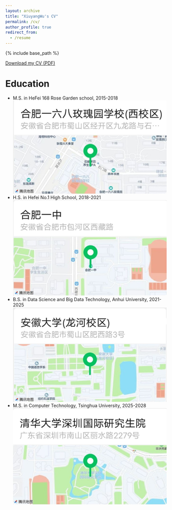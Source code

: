 ```yaml
---
layout: archive
title: "XiuyangWu's CV"
permalink: /cv/
author_profile: true
redirect_from:
  - /resume
---
```


{% include base_path %}

[Download my CV (PDF)](/files/XiuyangWu's_CV.pdf)

Education
======
* M.S. in HeFei 168 Rose Garden school, 2015-2018  
  ![HeFei 168 Rose Garden](/images/HeFei_168_Rose_Garden.jpg)
* H.S. in Hefei No.1 High School, 2018-2021  
  ![Hefei No.1 High School](/images/Hefei_No1_High_School.jpg)
* B.S. in Data Science and Big Data Technology, Anhui University, 2021-2025  
  ![Anhui University](/images/Anhui_University.jpg)
* M.S. in Computer Technology, Tsinghua University, 2025-2028  
  ![Tsinghua University](/images/Tsinghua_University.jpg)
<!-- * * Ph.D in Version Control Theory, GitHub University, 2018 (expected) -->
